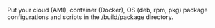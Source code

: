 Put your cloud (AMI), container (Docker), OS (deb, rpm, pkg) package configurations and scripts in the /build/package directory.